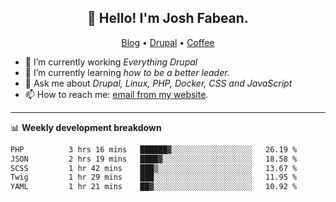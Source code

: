 <h2 align="center">👋 Hello! I'm Josh Fabean.</h2>
<p align="center">
  <a href="https://joshfabean.com">Blog</a> •
  <a href="https://www.drupal.org/u/joshfabean">Drupal</a> •
  <a href="https://www.buymeacoffee.com/LSxne6Yr4">Coffee</a>
</p>

- 🔭 I’m currently working *Everything Drupal*
- 🌱 I’m currently learning *how to be a better leader.*
- 💬 Ask me about *Drupal, Linux, PHP, Docker, CSS and JavaScript*
- 📫 How to reach me: [email from my website](https://joshfabean.com).

-------

📊 **Weekly development breakdown**
<!--START_SECTION:waka-->

```txt
PHP          3 hrs 16 mins   ██████▓░░░░░░░░░░░░░░░░░░   26.19 %
JSON         2 hrs 19 mins   ████▓░░░░░░░░░░░░░░░░░░░░   18.58 %
SCSS         1 hr 42 mins    ███▒░░░░░░░░░░░░░░░░░░░░░   13.67 %
Twig         1 hr 29 mins    ███░░░░░░░░░░░░░░░░░░░░░░   11.95 %
YAML         1 hr 21 mins    ██▓░░░░░░░░░░░░░░░░░░░░░░   10.92 %
```

<!--END_SECTION:waka-->

<!--
**fabean/fabean** is a ✨ _special_ ✨ repository because its `README.md` (this file) appears on your GitHub profile.

Here are some ideas to get you started:

- 🔭 I’m currently working on ...
- 🌱 I’m currently learning ...
- 👯 I’m looking to collaborate on ...
- 🤔 I’m looking for help with ...
- 💬 Ask me about ...
- 📫 How to reach me: ...
- 😄 Pronouns: ...
- ⚡ Fun fact: ...
-->
